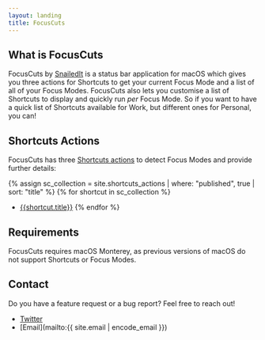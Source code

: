 ```yaml
---
layout: landing
title: FocusCuts
---
```


## What is FocusCuts
FocusCuts by [SnailedIt](https://snailedit.dev) is a status bar application for macOS which gives you three actions for Shortcuts to get your current Focus Mode and a list of all of your Focus Modes. FocusCuts also lets you customise a list of Shortcuts to display and quickly run _per_ Focus Mode. So if you want to have a quick list of Shortcuts available for Work, but different ones for Personal, you can!

## Shortcuts Actions
FocusCuts has three [Shortcuts actions](/shortcuts) to detect Focus Modes and provide further details:

{% assign sc_collection = site.shortcuts_actions | where: "published", true | sort: "title" %}
{% for shortcut in sc_collection %}
- [{{shortcut.title}}](/shortcuts#{{shortcut.slug}})
{% endfor %}

## Requirements
FocusCuts requires macOS Monterey, as previous versions of macOS do not support Shortcuts or Focus Modes.

## Contact
Do you have a feature request or a bug report? Feel free to reach out!
- [Twitter](https://twitter.com/SnailedItDev)
- [Email](mailto:{{ site.email | encode_email }})
